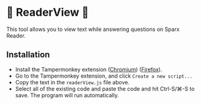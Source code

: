 # 👀 ReaderView 👀
This tool allows you to view text while answering questions on Sparx Reader.

## Installation
- Install the Tampermonkey extension ([Chromium](https://chromewebstore.google.com/detail/tampermonkey/dhdgffkkebhmkfjojejmpbldmpobfkfo)) ([Firefox](https://addons.mozilla.org/en-US/firefox/addon/tampermonkey/)). 
- Go to the Tampermonkey extension, and click `Create a new script...`
- Copy the text in the `readerView.js` file above.
- Select all of the existing code and paste the code and hit Ctrl-S/⌘-S to save. The program will run automatically.
